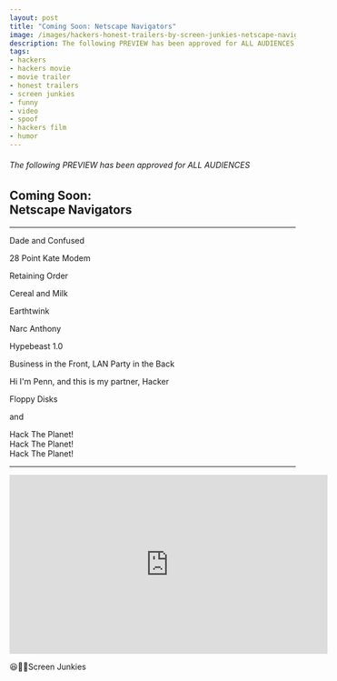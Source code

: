 ```yaml
---
layout: post
title: "Coming Soon: Netscape Navigators"
image: /images/hackers-honest-trailers-by-screen-junkies-netscape-navigators-title-frame.jpg
description: The following PREVIEW has been approved for ALL AUDIENCES. Hackers - by Honest Trailers.
tags:
- hackers
- hackers movie
- movie trailer
- honest trailers
- screen junkies
- funny
- video
- spoof
- hackers film
- humor
---
```

###### The following PREVIEW has been approved for ALL AUDIENCES

## Coming Soon:<br>Netscape Navigators

<hr data-content="Starring">
<p class="text-center">
Dade and Confused

28 Point Kate Modem

Retaining Order

Cereal and Milk

Earthtwink

Narc Anthony

Hypebeast 1.0

Business in the Front, LAN Party in the Back

Hi I'm Penn, and this is my partner, Hacker

Floppy Disks

and

Hack The Planet!<br>
Hack The Planet!<br>
Hack The Planet!<br>
</p>
<hr>

<div class="ratio ratio-16x9 pt-3">
    <iframe width="560" height="315" src="https://www.youtube.com/embed/nzcOqUXXywo" title="Honest Trailers - Hackers, by Screen Junkies." frameborder="0" allow="accelerometer; autoplay; clipboard-write; encrypted-media; gyroscope; picture-in-picture" allowfullscreen></iframe>
</div>

😆👏👏Screen Junkies
